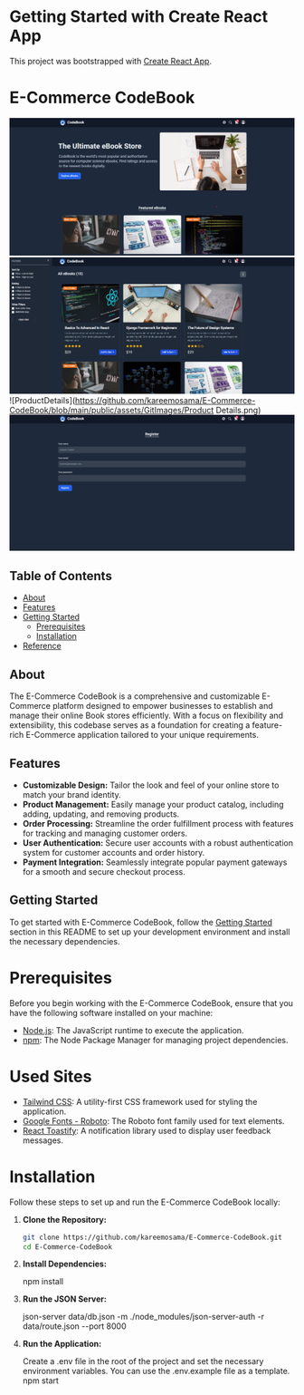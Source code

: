 # Getting Started with Create React App

This project was bootstrapped with [Create React App](https://github.com/facebook/create-react-app).

# E-Commerce CodeBook

![Main Page](https://github.com/kareemosama/E-Commerce-CodeBook/blob/main/public/assets/GitImages/MainPage.png)
![ProductListWithFilter](https://github.com/kareemosama/E-Commerce-CodeBook/blob/main/public/assets/GitImages/ProductListWithFilter.png)
![ProductDetails](https://github.com/kareemosama/E-Commerce-CodeBook/blob/main/public/assets/GitImages/Product Details.png)
![Register](https://github.com/kareemosama/E-Commerce-CodeBook/blob/main/public/assets/GitImages/Register.png)

## Table of Contents

- [About](#about)
- [Features](#features)
- [Getting Started](#getting-started)
  - [Prerequisites](#prerequisites)
  - [Installation](#installation)
- [Reference](#reference)

## About

The E-Commerce CodeBook is a comprehensive and customizable E-Commerce platform designed to empower businesses to establish and manage their online Book stores efficiently. With a focus on flexibility and extensibility, this codebase serves as a foundation for creating a feature-rich E-Commerce application tailored to your unique requirements.

## Features

- **Customizable Design:** Tailor the look and feel of your online store to match your brand identity.
- **Product Management:** Easily manage your product catalog, including adding, updating, and removing products.
- **Order Processing:** Streamline the order fulfillment process with features for tracking and managing customer orders.
- **User Authentication:** Secure user accounts with a robust authentication system for customer accounts and order history.
- **Payment Integration:** Seamlessly integrate popular payment gateways for a smooth and secure checkout process.

## Getting Started

To get started with E-Commerce CodeBook, follow the [Getting Started](#getting-started) section in this README to set up your development environment and install the necessary dependencies.

# Prerequisites

Before you begin working with the E-Commerce CodeBook, ensure that you have the following software installed on your machine:

- [Node.js](https://nodejs.org/en/): The JavaScript runtime to execute the application.
- [npm](https://www.npmjs.com/): The Node Package Manager for managing project dependencies.

# Used Sites

- [Tailwind CSS](https://tailwindcss.com): A utility-first CSS framework used for styling the application.
- [Google Fonts - Roboto](https://fonts.google.com/specimen/Roboto): The Roboto font family used for text elements.
- [React Toastify](https://www.npmjs.com/package/react-toastify): A notification library used to display user feedback messages.

# Installation

Follow these steps to set up and run the E-Commerce CodeBook locally:

1. **Clone the Repository:**

   ```bash
   git clone https://github.com/kareemosama/E-Commerce-CodeBook.git
   cd E-Commerce-CodeBook

   ```

2. **Install Dependencies:**

   npm install

3. **Run the JSON Server:**

   json-server data/db.json -m ./node_modules/json-server-auth -r data/route.json --port 8000

4. **Run the Application:**

   Create a .env file in the root of the project and set the necessary environment variables. You can use the .env.example file as a template.
   npm start
